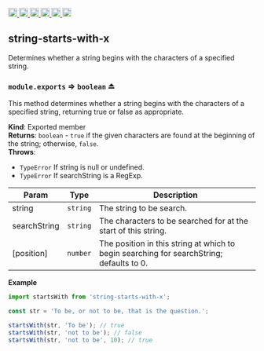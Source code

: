 <a
  href="https://travis-ci.org/Xotic750/string-starts-with-x"
  title="Travis status">
<img
  src="https://travis-ci.org/Xotic750/string-starts-with-x.svg?branch=master"
  alt="Travis status" height="18">
</a>
<a
  href="https://david-dm.org/Xotic750/string-starts-with-x"
  title="Dependency status">
<img src="https://david-dm.org/Xotic750/string-starts-with-x/status.svg"
  alt="Dependency status" height="18"/>
</a>
<a
  href="https://david-dm.org/Xotic750/string-starts-with-x?type=dev"
  title="devDependency status">
<img src="https://david-dm.org/Xotic750/string-starts-with-x/dev-status.svg"
  alt="devDependency status" height="18"/>
</a>
<a
  href="https://badge.fury.io/js/string-starts-with-x"
  title="npm version">
<img src="https://badge.fury.io/js/string-starts-with-x.svg"
  alt="npm version" height="18">
</a>
<a
  href="https://www.jsdelivr.com/package/npm/string-starts-with-x"
  title="jsDelivr hits">
<img src="https://data.jsdelivr.com/v1/package/npm/string-starts-with-x/badge?style=rounded"
  alt="jsDelivr hits" height="18">
</a>
<a
  href="https://bettercodehub.com/results/Xotic750/string-starts-with-x"
  title="bettercodehub score">
<img src="https://bettercodehub.com/edge/badge/Xotic750/string-starts-with-x?branch=master"
  alt="bettercodehub score" height="18">
</a>

<a name="module_string-starts-with-x"></a>

## string-starts-with-x

Determines whether a string begins with the characters of a specified string.

<a name="exp_module_string-starts-with-x--module.exports"></a>

### `module.exports` ⇒ <code>boolean</code> ⏏

This method determines whether a string begins with the characters of a
specified string, returning true or false as appropriate.

**Kind**: Exported member  
**Returns**: <code>boolean</code> - `true` if the given characters are found at the beginning
of the string; otherwise, `false`.  
**Throws**:

- <code>TypeError</code> If string is null or undefined.
- <code>TypeError</code> If searchString is a RegExp.

| Param        | Type                | Description                                                                              |
| ------------ | ------------------- | ---------------------------------------------------------------------------------------- |
| string       | <code>string</code> | The string to be search.                                                                 |
| searchString | <code>string</code> | The characters to be searched for at the start of this string.                           |
| [position]   | <code>number</code> | The position in this string at which to begin searching for searchString; defaults to 0. |

**Example**

```js
import startsWith from 'string-starts-with-x';

const str = 'To be, or not to be, that is the question.';

startsWith(str, 'To be'); // true
startsWith(str, 'not to be'); // false
startsWith(str, 'not to be', 10); // true
```
